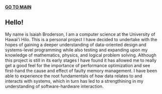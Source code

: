 **[GO TO MAIN](index.md)**

Hello!
-
My name is Isaiah Broderson, I am a computer science at the University of Hawai'i Hilo. This is a personal project I have decided to undertake with the hopes of gaining a deeper understanding of data-oriented design and systems-level programming while also testing and expanding upon my knowledge of mathematics, physics, and logical problem solving. Although this project is still in its early stages I have found it has allowed me to really get a good feel for the importance of performance optimization and see first-hand the cause and effect of faulty memory management. I have been able to experience the root fundamentals of how data relates to and interacts with systems, which in turn has led to a strengthining in my understanding of software-hardware interaction.

